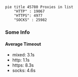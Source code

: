 
```mermaid
pie title 45780 Proxies in list
    "HTTP" : 19067
    "HTTPS": 4977
    "SOCKS" : 25982
```

### Some Info
#### Average Timeout

- mixed: 3.1s
- http: 1.1s
- https: 8.3s
- socks: 4.6s